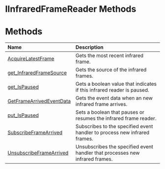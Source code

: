 IInfraredFrameReader Methods  
============================  

<span id="publicmethodsSection"></span>

Methods  
=======  

<table>
<colgroup>
<col width="30%" />
<col width="60%" />
</colgroup>
<thead>
<tr class="header">
<th align="left">Name</th>
<th align="left">Description</th>
</tr>
</thead>
<tbody>
<tr class="odd">
<td align="left"><a href="Methods/AcquireLatestFrame_Method.md">AcquireLatestFrame</a></td>
<td align="left">Gets the most recent infrared frame.</td>
</tr>
<tr class="even">
<td align="left"><a href="Methods/get_InfraredFrameSource.md">get_InfraredFrameSource</a></td>
<td align="left">Gets the source of the infrared frames.</td>
</tr>
<tr class="odd">
<td align="left"><a href="Methods/get_IsPaused_Method.md">get_IsPaused</a></td>
<td align="left">Gets a boolean value that indicates if this infrared reader is paused.</td>
</tr>
<tr class="even">
<td align="left"><a href="Methods/GetFrameArrivedEventData.md">GetFrameArrivedEventData</a></td>
<td align="left">Gets the event data when an new infrared frame arrives.</td>
</tr>
<tr class="odd">
<td align="left"><a href="Methods/put_IsPaused_Method.md">put_IsPaused</a></td>
<td align="left">Sets a boolean that pauses or resumes the infrared frame reader.</td>
</tr>
<tr class="even">
<td align="left"><a href="Methods/SubscribeFrameArrived_Method.md">SubscribeFrameArrived</a></td>
<td align="left">Subscribes to the specified event handler to process new infrared frames.</td>
</tr>
<tr class="odd">
<td align="left"><a href="Methods/UnsubscribeFrameArrived.md">UnsubscribeFrameArrived</a></td>
<td align="left">Unsubscribes the specified event handler that processes new infrared frames.</td>
</tr>
</tbody>
</table>



<!--Please do not edit the data in the comment block below.-->
<!--
TOCTitle : IInfraredFrameReader Methods
RLTitle : IInfraredFrameReader Methods
KeywordK : IInfraredFrameReader interface, methods
KeywordA : Methods.T:Microsoft.Kinect.kinect.IInfraredFrameReader
AssetID : Methods.T:Microsoft.Kinect.kinect.IInfraredFrameReader
Locale : en-us
CommunityContent : 1
TargetOS : Windows
TopicType : kbSyntax
DocSet : K4Wv2
ProjType : K4Wv2Proj
Technology : Kinect for Windows
Product : Kinect for Windows SDK v2
productversion : 20
-->
